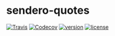 # sendero-quotes

[![Travis](https://img.shields.io/travis/jpcano/sendero-quotes.svg)](https://travis-ci.org/jpcano/sendero-quotes)
[![Codecov](https://img.shields.io/codecov/c/github/jpcano/sendero-quotes.svg)](https://codecov.io/gh/jpcano/sendero-quotes)
[![version](https://img.shields.io/npm/v/sendero-quotes.svg)](http://npm.im/sendero-quotes)
[![license](https://img.shields.io/github/license/jpcano/sendero-quotes.svg)](https://opensource.org/licenses/GPL-3.0)